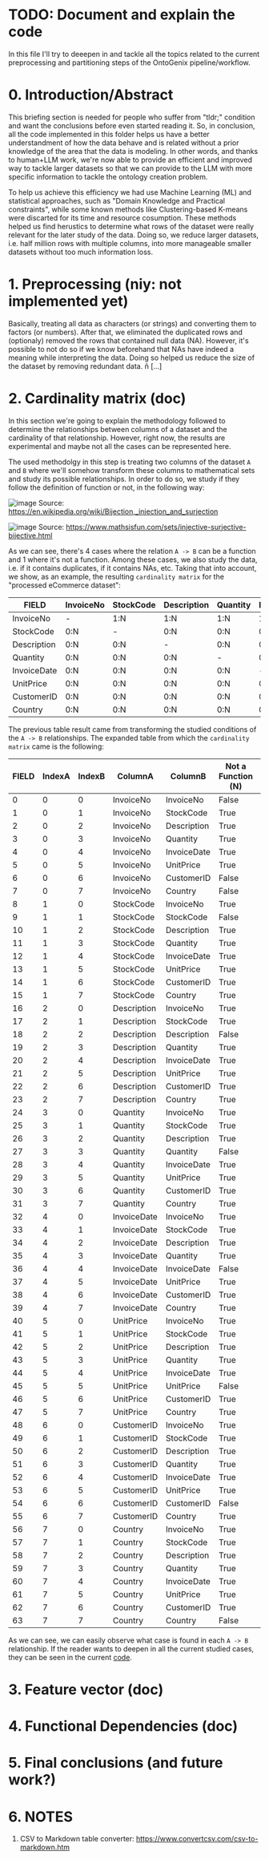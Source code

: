 # TODO: Document and explain the code
In this file I'll try to deeepen in and tackle all the topics related to the current preprocessing and partitioning steps of the 
OntoGenix pipeline/workflow.

# 0. Introduction/Abstract
This briefing section is needed for people who suffer from "tldr;" condition and want the conclusions before even started reading it. 
So, in conclusion, all the code implemented in this folder helps us have a better understandment of how the data behave and is related 
without a prior knowledge of the area that the data is modeling. In other words, and thanks to human+LLM work, we're now able to provide 
an efficient and improved way to tackle larger datasets so that we can provide to the LLM with more specific information to tackle the 
ontology creation problem. 

To help us achieve this efficiency we had use Machine Learning (ML) and statistical approaches, such as "Domain Knowledge and Practical 
constraints", while some known methods like Clustering-based K-means were discarted for its time and resource cosumption. These methods
helped us find herustics to determine what rows of the dataset were really relevant for the later study of the data. Doing so, we reduce
larger datasets, i.e. half million rows with multiple columns, into more manageable smaller datasets without too much information loss.

# 1. Preprocessing (niy: not implemented yet)
Basically, treating all data as characters (or strings) and converting them to factors (or numbers). After that, we eliminated the 
duplicated rows and (optionaly) removed the rows that contained null data (NA). However, it's possible to not do so if we know beforehand
that NAs have indeed a meaning while interpreting the data. Doing so helped us reduce the size of the dataset by removing redundant data.
ñ
[...]

# 2. Cardinality matrix (doc)
In this section we're going to explain the methodology followed to determine the relationships between columns of a dataset and the 
cardinality of that relationship. However, right now, the results are experimental and maybe not all the cases can be represented here.

The used methodolgy in this step is treating two columns of the dataset `A` and `B` where we'll somehow transform these columns to 
mathematical sets and study its possible relationships. In order to do so, we study if they follow the definition of function or not,
in the following way:

![image](https://github.com/user-attachments/assets/be552db3-f263-4460-9703-05e25780502f)
Source: https://en.wikipedia.org/wiki/Bijection,_injection_and_surjection

![image](https://github.com/user-attachments/assets/9d537924-5dcd-4bd6-a054-50c2ce34d536)
Source: https://www.mathsisfun.com/sets/injective-surjective-bijective.html

As we can see, there's 4 cases where the relation `A -> B` can be a function and 1 where it's not a function. Among these cases, we
also study the data, i.e. if it contains duplicates, if it contains NAs, etc. Taking that into account, we show, as an example, the
resulting `cardinality matrix` for the "processed eCommerce dataset":

|FIELD      |InvoiceNo|StockCode|Description|Quantity|InvoiceDate|UnitPrice|CustomerID|Country|
|-----------|---------|---------|-----------|--------|-----------|---------|----------|-------|
|InvoiceNo  |-        |1:N      |1:N        |1:N     |1:N        |1:N      |M:1       |M:1    |
|StockCode  |0:N      |-        |0:N        |0:N     |0:N        |0:N      |0:N       |0:N    |
|Description|0:N      |0:N      |-          |0:N     |0:N        |0:N      |0:N       |0:N    |
|Quantity   |0:N      |0:N      |0:N        |-       |0:N        |0:N      |0:N       |0:N    |
|InvoiceDate|0:N      |0:N      |0:N        |0:N     |-          |0:N      |0:N       |0:N    |
|UnitPrice  |0:N      |0:N      |0:N        |0:N     |0:N        |-        |0:N       |0:N    |
|CustomerID |0:N      |0:N      |0:N        |0:N     |0:N        |0:N      |-         |0:N    |
|Country    |0:N      |0:N      |0:N        |0:N     |0:N        |0:N      |0:N       |-      |

The previous table result came from transforming the studied conditions of the `A -> B` relationships. The expanded table from which the 
`cardinality matrix` came is the following:

|FIELD      |IndexA|IndexB|ColumnA|ColumnB|Not a Function (N)|General Function (G)|Injective (I)|Surjective (S)|Bijective (B)|Cardinality (C)|
|-----------|------|------|-------|-------|------------------|--------------------|-------------|--------------|-------------|---------------|
|0          |0     |0     |InvoiceNo|InvoiceNo|False             |False               |False        |False         |False        |-              |
|1          |0     |1     |InvoiceNo|StockCode|True              |False               |False        |False         |False        |1:N            |
|2          |0     |2     |InvoiceNo|Description|True              |False               |False        |False         |False        |1:N            |
|3          |0     |3     |InvoiceNo|Quantity|True              |False               |False        |False         |False        |1:N            |
|4          |0     |4     |InvoiceNo|InvoiceDate|True              |False               |False        |False         |False        |1:N            |
|5          |0     |5     |InvoiceNo|UnitPrice|True              |False               |False        |False         |False        |1:N            |
|6          |0     |6     |InvoiceNo|CustomerID|False             |False               |False        |True          |False        |M:1            |
|7          |0     |7     |InvoiceNo|Country|False             |False               |False        |True          |False        |M:1            |
|8          |1     |0     |StockCode|InvoiceNo|True              |False               |False        |False         |False        |0:N            |
|9          |1     |1     |StockCode|StockCode|False             |False               |False        |False         |False        |-              |
|10         |1     |2     |StockCode|Description|True              |False               |False        |False         |False        |0:N            |
|11         |1     |3     |StockCode|Quantity|True              |False               |False        |False         |False        |0:N            |
|12         |1     |4     |StockCode|InvoiceDate|True              |False               |False        |False         |False        |0:N            |
|13         |1     |5     |StockCode|UnitPrice|True              |False               |False        |False         |False        |0:N            |
|14         |1     |6     |StockCode|CustomerID|True              |False               |False        |False         |False        |0:N            |
|15         |1     |7     |StockCode|Country|True              |False               |False        |False         |False        |0:N            |
|16         |2     |0     |Description|InvoiceNo|True              |False               |False        |False         |False        |0:N            |
|17         |2     |1     |Description|StockCode|True              |False               |False        |False         |False        |0:N            |
|18         |2     |2     |Description|Description|False             |False               |False        |False         |False        |-              |
|19         |2     |3     |Description|Quantity|True              |False               |False        |False         |False        |0:N            |
|20         |2     |4     |Description|InvoiceDate|True              |False               |False        |False         |False        |0:N            |
|21         |2     |5     |Description|UnitPrice|True              |False               |False        |False         |False        |0:N            |
|22         |2     |6     |Description|CustomerID|True              |False               |False        |False         |False        |0:N            |
|23         |2     |7     |Description|Country|True              |False               |False        |False         |False        |0:N            |
|24         |3     |0     |Quantity|InvoiceNo|True              |False               |False        |False         |False        |0:N            |
|25         |3     |1     |Quantity|StockCode|True              |False               |False        |False         |False        |0:N            |
|26         |3     |2     |Quantity|Description|True              |False               |False        |False         |False        |0:N            |
|27         |3     |3     |Quantity|Quantity|False             |False               |False        |False         |False        |-              |
|28         |3     |4     |Quantity|InvoiceDate|True              |False               |False        |False         |False        |0:N            |
|29         |3     |5     |Quantity|UnitPrice|True              |False               |False        |False         |False        |0:N            |
|30         |3     |6     |Quantity|CustomerID|True              |False               |False        |False         |False        |0:N            |
|31         |3     |7     |Quantity|Country|True              |False               |False        |False         |False        |0:N            |
|32         |4     |0     |InvoiceDate|InvoiceNo|True              |False               |False        |False         |False        |0:N            |
|33         |4     |1     |InvoiceDate|StockCode|True              |False               |False        |False         |False        |0:N            |
|34         |4     |2     |InvoiceDate|Description|True              |False               |False        |False         |False        |0:N            |
|35         |4     |3     |InvoiceDate|Quantity|True              |False               |False        |False         |False        |0:N            |
|36         |4     |4     |InvoiceDate|InvoiceDate|False             |False               |False        |False         |False        |-              |
|37         |4     |5     |InvoiceDate|UnitPrice|True              |False               |False        |False         |False        |0:N            |
|38         |4     |6     |InvoiceDate|CustomerID|True              |False               |False        |False         |False        |0:N            |
|39         |4     |7     |InvoiceDate|Country|True              |False               |False        |False         |False        |0:N            |
|40         |5     |0     |UnitPrice|InvoiceNo|True              |False               |False        |False         |False        |0:N            |
|41         |5     |1     |UnitPrice|StockCode|True              |False               |False        |False         |False        |0:N            |
|42         |5     |2     |UnitPrice|Description|True              |False               |False        |False         |False        |0:N            |
|43         |5     |3     |UnitPrice|Quantity|True              |False               |False        |False         |False        |0:N            |
|44         |5     |4     |UnitPrice|InvoiceDate|True              |False               |False        |False         |False        |0:N            |
|45         |5     |5     |UnitPrice|UnitPrice|False             |False               |False        |False         |False        |-              |
|46         |5     |6     |UnitPrice|CustomerID|True              |False               |False        |False         |False        |0:N            |
|47         |5     |7     |UnitPrice|Country|True              |False               |False        |False         |False        |0:N            |
|48         |6     |0     |CustomerID|InvoiceNo|True              |False               |False        |False         |False        |0:N            |
|49         |6     |1     |CustomerID|StockCode|True              |False               |False        |False         |False        |0:N            |
|50         |6     |2     |CustomerID|Description|True              |False               |False        |False         |False        |0:N            |
|51         |6     |3     |CustomerID|Quantity|True              |False               |False        |False         |False        |0:N            |
|52         |6     |4     |CustomerID|InvoiceDate|True              |False               |False        |False         |False        |0:N            |
|53         |6     |5     |CustomerID|UnitPrice|True              |False               |False        |False         |False        |0:N            |
|54         |6     |6     |CustomerID|CustomerID|False             |False               |False        |False         |False        |-              |
|55         |6     |7     |CustomerID|Country|True              |False               |False        |False         |False        |0:N            |
|56         |7     |0     |Country|InvoiceNo|True              |False               |False        |False         |False        |0:N            |
|57         |7     |1     |Country|StockCode|True              |False               |False        |False         |False        |0:N            |
|58         |7     |2     |Country|Description|True              |False               |False        |False         |False        |0:N            |
|59         |7     |3     |Country|Quantity|True              |False               |False        |False         |False        |0:N            |
|60         |7     |4     |Country|InvoiceDate|True              |False               |False        |False         |False        |0:N            |
|61         |7     |5     |Country|UnitPrice|True              |False               |False        |False         |False        |0:N            |
|62         |7     |6     |Country|CustomerID|True              |False               |False        |False         |False        |0:N            |
|63         |7     |7     |Country|Country|False             |False               |False        |False         |False        |-              |

As we can see, we can easily observe what case is found in each `A -> B` relationship. If the reader wants to deepen in all the current studied
cases, they can be seen in the current [code](https://github.com/tecnomod-um/OntoGenixOpenSourceLLM/edit/main/Preprocessing%2BPartitioning/csv_matrix_analysis.py).

# 3. Feature vector (doc)

# 4. Functional Dependencies (doc)

# 5. Final conclusions (and future work?)

# 6. NOTES
1. CSV to Markdown table converter: https://www.convertcsv.com/csv-to-markdown.htm
